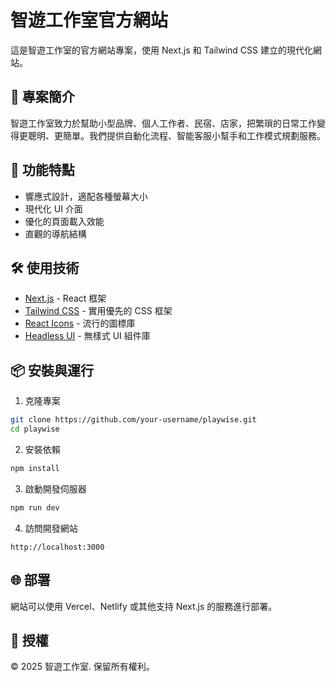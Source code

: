 # 智遊工作室官方網站

這是智遊工作室的官方網站專案，使用 Next.js 和 Tailwind CSS 建立的現代化網站。

## 🌟 專案簡介

智遊工作室致力於幫助小型品牌、個人工作者、民宿、店家，把繁瑣的日常工作變得更聰明、更簡單。我們提供自動化流程、智能客服小幫手和工作模式規劃服務。

## 🚀 功能特點

- 響應式設計，適配各種螢幕大小
- 現代化 UI 介面
- 優化的頁面載入效能
- 直觀的導航結構

## 🛠️ 使用技術

- [Next.js](https://nextjs.org/) - React 框架
- [Tailwind CSS](https://tailwindcss.com/) - 實用優先的 CSS 框架
- [React Icons](https://react-icons.github.io/react-icons/) - 流行的圖標庫
- [Headless UI](https://headlessui.dev/) - 無樣式 UI 組件庫

## 📦 安裝與運行

1. 克隆專案
```bash
git clone https://github.com/your-username/playwise.git
cd playwise
```

2. 安裝依賴
```bash
npm install
```

3. 啟動開發伺服器
```bash
npm run dev
```

4. 訪問開發網站
```
http://localhost:3000
```

## 🌐 部署

網站可以使用 Vercel、Netlify 或其他支持 Next.js 的服務進行部署。

## 📝 授權

© 2025 智遊工作室. 保留所有權利。
